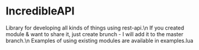 # IncredibleAPI

Library for developing all kinds of things using rest-api.\n
If you created module & want to share it, just create brunch - I will add it to the master branch.\n
Examples of using existing modules are available in examples.lua
